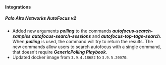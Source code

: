 
#### Integrations
##### Palo Alto Networks AutoFocus v2
- Added new arguments ***polling*** to the commands ***autofocus-search-samples*** ***autofocus-search-sessions*** and ***autofocus-top-tags-search***. 
When ***polling*** is used, the command will try to return the results.
  The new commands allow users to search autofocus with a single command, that doesn't require ***GenericPolling Playbook***. 
- Updated docker image from `3.9.4.18682` to `3.9.5.20070`.
